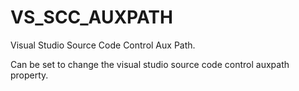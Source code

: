   

# VS_SCC_AUXPATH  
Visual Studio Source Code Control Aux Path.  

Can be set to change the visual studio source code control auxpath
property.  

